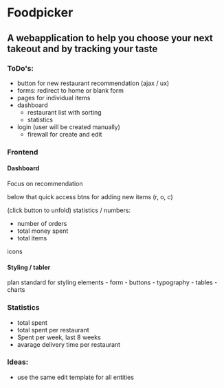 # Foodpicker

## A webapplication to help you choose your next takeout and by tracking your taste

### ToDo's:
- button for new restaurant recommendation (ajax / ux)
- forms: redirect to home or blank form
- pages for individual items
- dashboard
  - restaurant list with sorting
  - statistics
- login (user will be created manually)
  - firewall for create and edit

### Frontend
#### Dashboard
Focus on recommendation

below that quick access btns for adding new items (r, o, c)

(click button to unfold) statistics / numbers:
- number of orders
- total money spent
- total items

icons

#### Styling / tabler
plan standard for styling elements
    - form
    - buttons
    - typography
    - tables
    - charts

### Statistics
- total spent
- total spent per restaurant
- Spent per week, last 8 weeks
- avarage delivery time per restaurant

### Ideas:
- use the same edit template for all entities